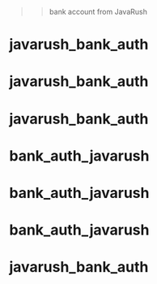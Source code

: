 >> bank account from JavaRush
# javarush_bank_auth
# javarush_bank_auth
# javarush_bank_auth
# bank_auth_javarush
# bank_auth_javarush
# bank_auth_javarush
# javarush_bank_auth
